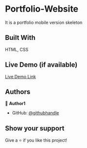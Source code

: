 # Portfolio-Website
It is a portfolio mobile version skeleton

## Built With

HTML, CSS

## Live Demo (if available)

[Live Demo Link](http://localhost:5500/)

## Authors

👤 **Author1**

- GitHub: [@githubhandle](https://github.com/shahedakhatoon)

## Show your support

Give a ⭐️ if you like this project!
